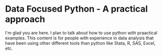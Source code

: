 # Data Focused Python - A practical approach

I'm glad you are here. I plan to talk about how to use python with praactical examples. This content is for people with experience in data analysis that have been using other different tools than python like Stata, R, SAS, Excel, etc.
